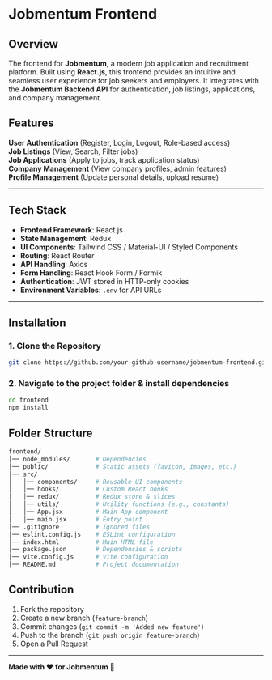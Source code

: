 # Jobmentum Frontend

## Overview
The frontend for **Jobmentum**, a modern job application and recruitment platform. Built using **React.js**, this frontend provides an intuitive and seamless user experience for job seekers and employers. It integrates with the **Jobmentum Backend API** for authentication, job listings, applications, and company management.

## Features
 **User Authentication** (Register, Login, Logout, Role-based access)  
 **Job Listings** (View, Search, Filter jobs)  
 **Job Applications** (Apply to jobs, track application status)  
 **Company Management** (View company profiles, admin features)  
 **Profile Management** (Update personal details, upload resume)  

---

## Tech Stack  
- **Frontend Framework**: React.js  
- **State Management**: Redux  
- **UI Components**: Tailwind CSS / Material-UI / Styled Components  
- **Routing**: React Router  
- **API Handling**: Axios  
- **Form Handling**: React Hook Form / Formik  
- **Authentication**: JWT stored in HTTP-only cookies  
- **Environment Variables**: `.env` for API URLs  

---

## Installation  

### 1. Clone the Repository  
```sh
git clone https://github.com/your-github-username/jobmentum-frontend.git
```

### 2. Navigate to the project folder & install dependencies
```bash
cd frontend
npm install
```

## Folder Structure
```bash
frontend/
│── node_modules/       # Dependencies
│── public/             # Static assets (favicon, images, etc.)
│── src/
│   │── components/     # Reusable UI components
│   │── hooks/          # Custom React hooks
│   │── redux/          # Redux store & slices
│   │── utils/          # Utility functions (e.g., constants)
│   │── App.jsx         # Main App component
│   │── main.jsx        # Entry point
│── .gitignore          # Ignored files
│── eslint.config.js    # ESLint configuration
│── index.html          # Main HTML file
│── package.json        # Dependencies & scripts
│── vite.config.js      # Vite configuration
│── README.md           # Project documentation
```

## Contribution
1. Fork the repository
2. Create a new branch (`feature-branch`)
3. Commit changes (`git commit -m 'Added new feature'`)
4. Push to the branch (`git push origin feature-branch`)
5. Open a Pull Request

---

**Made with ❤️ for Jobmentum 🚀**